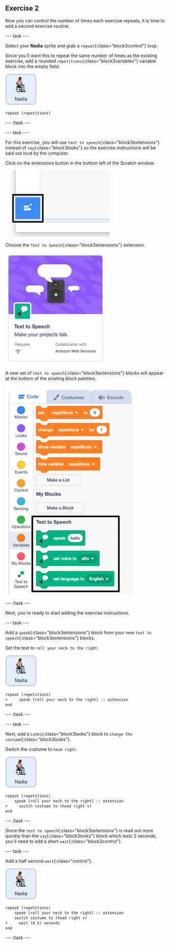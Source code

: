 ## Exercise 2

Now you can control the number of times each exercise repeats, it is time to add a second exercise routine.

--- task ---

Select your **Nadia** sprite and grab a `repeat`{:class="block3control"} loop.

Since you'll want this to repeat the same number of times as the existing exercise, add a rounded `repetitions`{:class="block3variables"} variable block into the empty field.

![Nadia sprite icon](images/nadia_sprite.png)

```blocks3
repeat (repetitions)
```

--- /task ---

--- task ---

For this exercise, you will use `text to speech`{:class="block3extensions"} instead of `say`{:class="block3looks"} so the exercise instructions will be said out loud by the computer.

Click on the extensions button in the bottom left of the Scratch window.

![Extensions button](images/extensionsButton.png)

Choose the `Text to Speech`{:class="block3extensions"} extension.

![Text to speech extension](images/textToSpeechExtension.png)

A new set of `text to speech`{:class="block3extensions"} blocks will appear at the bottom of the existing block palettes.

![Text to speech blocks](images/textToSpeechBlocks.png)

--- /task ---

Next, you're ready to start adding the exercise instructions.

--- task ---

Add a `speak`{:class="block3extensions"} block from your new `text to speech`{:class="block3extensions"} blocks.

Set the text to `roll your neck to the right`.

![Nadia sprite icon](images/nadia_sprite.png)

```blocks3
repeat (repetitions)
+     speak [roll your neck to the right] :: extension
end
```

--- /task ---

--- task ---

Next, add a `Looks`{:class="block3looks"} block to `change the costume`{:class="block3looks"}.

Switch the costume to `head right`.

![Nadia sprite icon](images/nadia_sprite.png)

```blocks3
repeat (repetitions)
    speak [roll your neck to the right] :: extension
+     switch costume to (head right v)
end
```

--- /task ---

Since the `text to speech`{:class="block3extensions"} is read out more quickly than the `say`{:class="block3looks"} block which lasts 2 seconds, you'll need to add a short `wait`{:class="block3control"}.

--- task ---

Add a half second `wait`{:class="control"}.

![Nadia sprite icon](images/nadia_sprite.png)

```blocks3
repeat (repetitions)
    speak [roll your neck to the right] :: extension
    switch costume to (head right v)
+     wait (0.5) seconds
end
```

--- /task ---